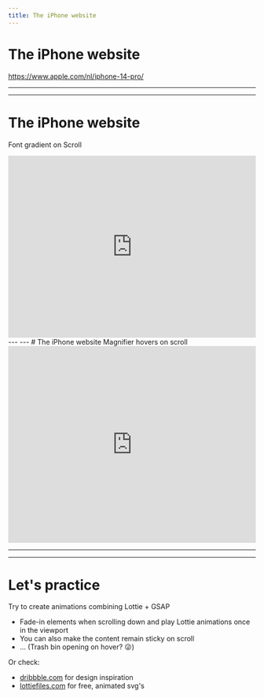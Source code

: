 ```yaml
---
title: The iPhone website
---
```


# The iPhone website
https://www.apple.com/nl/iphone-14-pro/

<!--
- iPhone with O becoming notch
- Chipset:

- 1 static image without the chip that gets disabled when the chipset is placed in the position where the video should start
	- 1 static chipset image having some bright effect on scroll (this is made by overlapping another video but could perfectly be done with a CSS layer with a moving white gradient and CSS Masking: https://www.w3schools.com/css/css3_masking.asp)
	- 1 video with the chipset already placed in it, the static image gets disabled and this starts playing right away when the scroll hits a certain point
-->
---
---
# The iPhone website
Font gradient on Scroll

<div class="mt-2">
      <iframe height="370" style="width: 100%;" scrolling="no" title="Font gradient scroll" src="https://codepen.io/marioesuc/embed/abaBxVj?default-tab=html%2Cresult&editable=true" frameborder="no" loading="lazy" allowtransparency="true" allowfullscreen="true">
    See the Pen <a href="https://codepen.io/marioesuc/pen/abaBxVj">
    Font gradient scroll</a> by Mario (<a href="https://codepen.io/marioesuc">@marioesuc</a>)
    on <a href="https://codepen.io">CodePen</a>.
  </iframe>
</div>
---
---
# The iPhone website
Magnifier hovers on scroll

<div class="mt-2">
      <iframe height="400" style="width: 100%;" scrolling="no" title="Magnify image on scroll" src="https://codepen.io/marioesuc/embed/dyqNmVz?default-tab=html%2Cresult&editable=true" frameborder="no" loading="lazy" allowtransparency="true" allowfullscreen="true">
  See the Pen <a href="https://codepen.io/marioesuc/pen/dyqNmVz">
  Magnify image on scroll</a> by Mario (<a href="https://codepen.io/marioesuc">@marioesuc</a>)
  on <a href="https://codepen.io">CodePen</a>.
</iframe>
</div>

---
---

# Let's practice <MarkerSvg />

Try to create animations combining Lottie + GSAP

- Fade-in elements when scrolling down and play Lottie animations once in the viewport
- You can also make the content remain sticky on scroll
- ... (Trash bin opening on hover? 😜)

Or check:
- [dribbble.com](https://dribbble.com) for design inspiration
- [lottiefiles.com](https://lottiefiles.com) for free, animated svg's